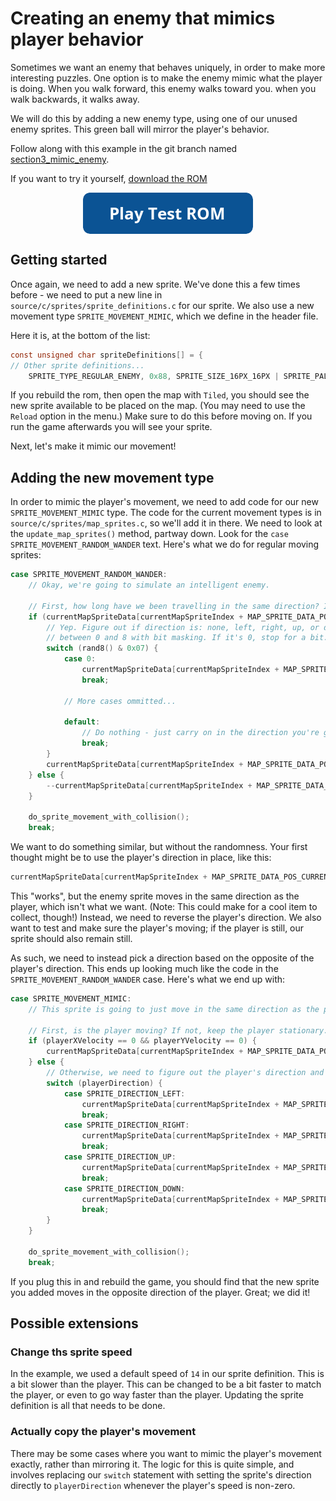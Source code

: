 # Creating an enemy that mimics player behavior 

Sometimes we want an enemy that behaves uniquely, in order to make more interesting puzzles. One option is to make the
enemy mimic what the player is doing. When you walk forward, this enemy walks toward you. when you walk backwards, it
walks away. 

We will do this by adding a new enemy type, using one of our unused enemy sprites. This green ball will mirror the
player's behavior.

Follow along with this example in the git branch named
[section3_mimic_enemy](https://gh.nes.science/nes-starter-kit/compare/section3_mimic_enemy).

If you want to try it yourself, 
[download the ROM](https://s3.amazonaws.com/nes-starter-kit/section3_mimic_enemy/starter.latest.nes)

<a href="https://nes-starter-kit.nes.science/guide/section_3/mimic.html" data-emulator-branch="section3_mimic_enemy">
    <img alt="Test Game" src="../images/button_test-rom.png" style="margin:auto; display: block;" >
</a>

## Getting started

Once again, we need to add a new sprite. We've done this a few times before - we need to put a new line in
`source/c/sprites/sprite_definitions.c` for our sprite. We also use a new movement type `SPRITE_MOVEMENT_MIMIC`, 
which we define in the header file. 

Here it is, at the bottom of the list:
```c
const unsigned char spriteDefinitions[] = {
// Other sprite definitions...
    SPRITE_TYPE_REGULAR_ENEMY, 0x88, SPRITE_SIZE_16PX_16PX | SPRITE_PALETTE_3, SPRITE_ANIMATION_FULL, SPRITE_MOVEMENT_MIMIC, 0x01, 14, 0x01
```

If you rebuild the rom, then open the map with `Tiled`, you should see the new sprite available to be placed on the
map. (You may need to use the `Reload` option in the menu.) Make sure to do this before moving on. If you run the game 
afterwards you will see your sprite.

Next, let's make it mimic our movement!

## Adding the new movement type

In order to mimic the player's movement, we need to add code for our new `SPRITE_MOVEMENT_MIMIC` type. The code for the
current movement types is in `source/c/sprites/map_sprites.c`, so we'll add it in there. We need to look at the 
`update_map_sprites()` method, partway down. Look for the `case SPRITE_MOVEMENT_RANDOM_WANDER` text. Here's what
we do for regular moving sprites: 

```c
case SPRITE_MOVEMENT_RANDOM_WANDER:
    // Okay, we're going to simulate an intelligent enemy. 
    
    // First, how long have we been travelling in the same direction? Is it time for a swap?
    if (currentMapSpriteData[currentMapSpriteIndex + MAP_SPRITE_DATA_POS_DIRECTION_TIME] == 0) {
        // Yep. Figure out if direction is: none, left, right, up, or down we do this by getting a random number
        // between 0 and 8 with bit masking. If it's 0, stop for a bit... if it's 1, left... 4 down, or 5-7, maintain.
        switch (rand8() & 0x07) {
            case 0:
                currentMapSpriteData[currentMapSpriteIndex + MAP_SPRITE_DATA_POS_CURRENT_DIRECTION] = SPRITE_DIRECTION_STATIONARY;
                break;

            // More cases ommitted... 

            default:
                // Do nothing - just carry on in the direction you're going for another cycle.
                break;
        }
        currentMapSpriteData[currentMapSpriteIndex + MAP_SPRITE_DATA_POS_DIRECTION_TIME] = 20 + (rand8() & 31);
    } else {
        --currentMapSpriteData[currentMapSpriteIndex + MAP_SPRITE_DATA_POS_DIRECTION_TIME];
    }

    do_sprite_movement_with_collision();
    break;
```

We want to do something similar, but without the randomness. Your first thought might be to use the player's direction
in place, like this: 

```c
currentMapSpriteData[currentMapSpriteIndex + MAP_SPRITE_DATA_POS_CURRENT_DIRECTION] = playerDirection;
```

This "works", but the enemy sprite moves in the same direction as the player, which isn't what we want. (Note: This 
could make for a cool item to collect, though!) Instead, we need to reverse the player's direction. We also want to
test and make sure the player's moving; if the player is still, our sprite should also remain still.

As such, we need to instead pick a direction based on the opposite of the player's direction. This ends up looking
much like the code in the `SPRITE_MOVEMENT_RANDOM_WANDER` case. Here's what we end up with: 

```c
case SPRITE_MOVEMENT_MIMIC:
    // This sprite is going to just move in the same direction as the player!

    // First, is the player moving? If not, keep the player stationary.
    if (playerXVelocity == 0 && playerYVelocity == 0) { 
        currentMapSpriteData[currentMapSpriteIndex + MAP_SPRITE_DATA_POS_CURRENT_DIRECTION] = SPRITE_DIRECTION_STATIONARY; 
    } else {
        // Otherwise, we need to figure out the player's direction and mirror it.
        switch (playerDirection) {
            case SPRITE_DIRECTION_LEFT: 
                currentMapSpriteData[currentMapSpriteIndex + MAP_SPRITE_DATA_POS_CURRENT_DIRECTION] = SPRITE_DIRECTION_RIGHT;
                break;
            case SPRITE_DIRECTION_RIGHT: 
                currentMapSpriteData[currentMapSpriteIndex + MAP_SPRITE_DATA_POS_CURRENT_DIRECTION] = SPRITE_DIRECTION_LEFT;
                break;
            case SPRITE_DIRECTION_UP:
                currentMapSpriteData[currentMapSpriteIndex + MAP_SPRITE_DATA_POS_CURRENT_DIRECTION] = SPRITE_DIRECTION_DOWN;
                break;
            case SPRITE_DIRECTION_DOWN:
                currentMapSpriteData[currentMapSpriteIndex + MAP_SPRITE_DATA_POS_CURRENT_DIRECTION] = SPRITE_DIRECTION_UP;
                break;
        }
    }

    do_sprite_movement_with_collision();
    break;
```

If you plug this in and rebuild the game, you should find that the new sprite you added moves in the opposite direction
of the player. Great; we did it! 

## Possible extensions

### Change ths sprite speed

In the example, we used a default speed of `14` in our sprite definition. This is a bit slower than the player. This
can be changed to be a bit faster to match the player, or even to go way faster than the player. Updating the sprite
definition is all that needs to be done.

### Actually copy the player's movement

There may be some cases where you want to mimic the player's movement exactly, rather than mirroring it. The logic for
this is quite simple, and involves replacing our `switch` statement with setting the sprite's direction directly to 
`playerDirection` whenever the player's speed is non-zero.